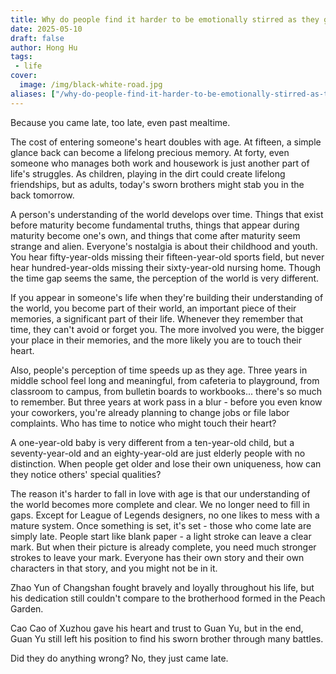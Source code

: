 ```yaml
---
title: Why do people find it harder to be emotionally stirred as they grow older?
date: 2025-05-10
draft: false
author: Hong Hu
tags:
 - life
cover: 
  image: /img/black-white-road.jpg
aliases: ["/why-do-people-find-it-harder-to-be-emotionally-stirred-as-they-grow-older/"]
---
```

Because you came late, too late, even past mealtime.

The cost of entering someone's heart doubles with age. At fifteen, a simple glance back can become a lifelong precious memory. At forty, even someone who manages both work and housework is just another part of life's struggles. As children, playing in the dirt could create lifelong friendships, but as adults, today's sworn brothers might stab you in the back tomorrow.

A person's understanding of the world develops over time. Things that exist before maturity become fundamental truths, things that appear during maturity become one's own, and things that come after maturity seem strange and alien. Everyone's nostalgia is about their childhood and youth. You hear fifty-year-olds missing their fifteen-year-old sports field, but never hear hundred-year-olds missing their sixty-year-old nursing home. Though the time gap seems the same, the perception of the world is very different.

If you appear in someone's life when they're building their understanding of the world, you become part of their world, an important piece of their memories, a significant part of their life. Whenever they remember that time, they can't avoid or forget you. The more involved you were, the bigger your place in their memories, and the more likely you are to touch their heart.

Also, people's perception of time speeds up as they age. Three years in middle school feel long and meaningful, from cafeteria to playground, from classroom to campus, from bulletin boards to workbooks... there's so much to remember. But three years at work pass in a blur - before you even know your coworkers, you're already planning to change jobs or file labor complaints. Who has time to notice who might touch their heart?

A one-year-old baby is very different from a ten-year-old child, but a seventy-year-old and an eighty-year-old are just elderly people with no distinction. When people get older and lose their own uniqueness, how can they notice others' special qualities?

The reason it's harder to fall in love with age is that our understanding of the world becomes more complete and clear. We no longer need to fill in gaps. Except for League of Legends designers, no one likes to mess with a mature system. Once something is set, it's set - those who come late are simply late.
People start like blank paper - a light stroke can leave a clear mark. But when their picture is already complete, you need much stronger strokes to leave your mark. Everyone has their own story and their own characters in that story, and you might not be in it.

Zhao Yun of Changshan fought bravely and loyally throughout his life, but his dedication still couldn't compare to the brotherhood formed in the Peach Garden.

Cao Cao of Xuzhou gave his heart and trust to Guan Yu, but in the end, Guan Yu still left his position to find his sworn brother through many battles.

Did they do anything wrong?
No, they just came late.
